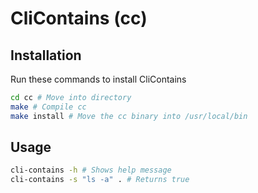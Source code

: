 # CliContains (cc)

## Installation
Run these commands to install CliContains
```bash
cd cc # Move into directory
make # Compile cc
make install # Move the cc binary into /usr/local/bin
```

## Usage
```bash
cli-contains -h # Shows help message
cli-contains -s "ls -a" . # Returns true
```
